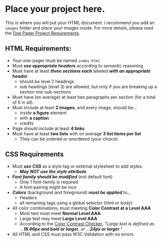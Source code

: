 # Place your project here.
This is where you will put your HTML document.
I recommend you add an `images` folder and place your images inside.
For more details, please read the [One Pager Project Requirements](../README.md).

## HTML Requirements:
* Your one-pager must be named `index.html`
* Must ***use appropriate headers*** according to semantic reasoning
* Must have at least ***three sections each*** labeled ***with an appropriate header***.
    - should be level 2 headings.
    - sub headings (level 3) are allowed, but only if you are breaking up a section into sub-sections 
* Must have (on average) at least two paragraphs per section (for a total of 6 in all).
* Must include at least **2 images**, and every image, should be...
    - inside **a figure** element
    - with **a caption**
    - credits
* Page should include at least **4 links**
* Must have at least **two lists** with on average **3 list items per list**
    - They can be ordered or unordered (your choice)

## CSS Requirements
* Must ***use CSS*** as a style tag or external stylesheet to add styles.
    - ***May NOT use the style attribute***
* ***Font family should be modified*** (not default font)
    - Only 1 font-family is required
    - A font-pairing might be nice
* ***Colors*** (background and foreground) ***must be applied*** to...
    - Headers
    - all remaining tags using a global selector (html or body)
* All color combinations, must meeting **Color Contrast at a Level AAA**
    - Most text must meet **Normal Level AAA**
    - Large text may meet **Large Level AAA**
    - According to the [Color Contrast Checker](), *"Large text is defined as ...**18.66px and bold or larger**, or ...**24px or larger**."*
* All HTML and CSS must pass W3C Validation with no errors.